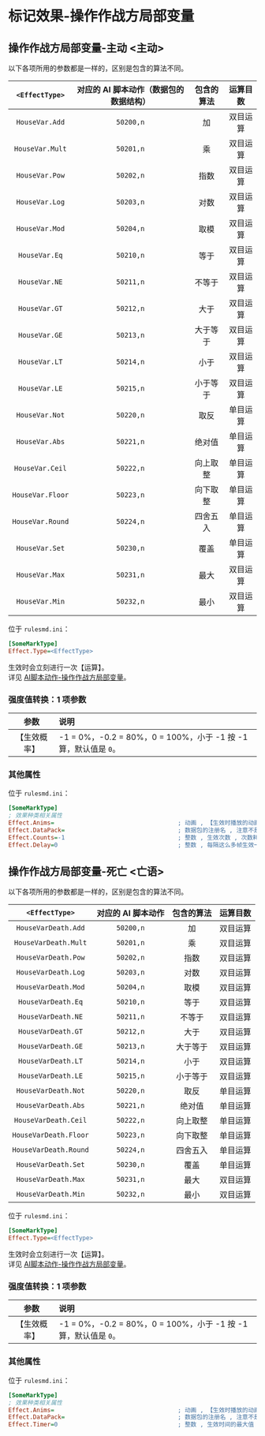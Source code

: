 # 标记效果-操作作战方局部变量

## 操作作战方局部变量-主动 <主动>

以下各项所用的参数都是一样的，区别是包含的算法不同。

|`<EffectType>`|对应的 AI 脚本动作（数据包的数据结构）|包含的算法|运算目数|
|:-:|:-:|:-:|:-:|
|`HouseVar.Add`|`50200,n`|加|双目运算|
|`HouseVar.Mult`|`50201,n`|乘|双目运算|
|`HouseVar.Pow`|`50202,n`|指数|双目运算|
|`HouseVar.Log`|`50203,n`|对数|双目运算|
|`HouseVar.Mod`|`50204,n`|取模|双目运算|
|`HouseVar.Eq`|`50210,n`|等于|双目运算|
|`HouseVar.NE`|`50211,n`|不等于|双目运算|
|`HouseVar.GT`|`50212,n`|大于|双目运算|
|`HouseVar.GE`|`50213,n`|大于等于|双目运算|
|`HouseVar.LT`|`50214,n`|小于|双目运算|
|`HouseVar.LE`|`50215,n`|小于等于|双目运算|
|`HouseVar.Not`|`50220,n`|取反|单目运算|
|`HouseVar.Abs`|`50221,n`|绝对值|单目运算|
|`HouseVar.Ceil`|`50222,n`|向上取整|单目运算|
|`HouseVar.Floor`|`50223,n`|向下取整|单目运算|
|`HouseVar.Round`|`50224,n`|四舍五入|单目运算|
|`HouseVar.Set`|`50230,n`|覆盖|单目运算|
|`HouseVar.Max`|`50231,n`|最大|双目运算|
|`HouseVar.Min`|`50232,n`|最小|双目运算|

位于 `rulesmd.ini`：

```ini
[SomeMarkType]
Effect.Type=<EffectType>
```

生效时会立刻进行一次【运算】。  
详见 [AI脚本动作-操作作战方局部变量](/触发与AI脚本动作/AI脚本动作-3-操作作战方局部变量.md#ai脚本动作-操作作战方局部变量)。

### 强度值转换：1 项参数

|参数|说明|
|:-:|:-|
|【生效概率】|-1 = 0%，-0.2 = 80%，0 = 100%，小于 -1 按 -1 算，默认值是 `0`。|

### 其他属性

位于 `rulesmd.ini`：

```ini
[SomeMarkType]
; 效果种类相关属性
Effect.Anims=                                   ; 动画 , 【生效时播放的动画】 , 不写就不显示动画
Effect.DataPack=                                ; 数据包的注册名 , 注意不是填写 IDCode , 数据包含义请见【上述列表给出的 AI 脚本动作】 , 没有数据包直接进入结束状态
Effect.Counts=-1                                ; 整数 , 生效次数 , 次数耗尽会立刻进入结束状态 , 等于 0 会无法生效并直接进入结束状态 (算作次数耗尽) , 负数 = 无限次 , 默认值是 -1 , 单位 : 次
Effect.Delay=0                                  ; 整数 , 每隔这么多帧生效一次 , 小于 0 按 0 算 , 但是每一帧最多投一次 , 默认值是 0 , 单位 : 帧
```



## 操作作战方局部变量-死亡 <亡语>

以下各项所用的参数都是一样的，区别是包含的算法不同。

|`<EffectType>`|对应的 AI 脚本动作|包含的算法|运算目数|
|:-:|:-:|:-:|:-:|
|`HouseVarDeath.Add`|`50200,n`|加|双目运算|
|`HouseVarDeath.Mult`|`50201,n`|乘|双目运算|
|`HouseVarDeath.Pow`|`50202,n`|指数|双目运算|
|`HouseVarDeath.Log`|`50203,n`|对数|双目运算|
|`HouseVarDeath.Mod`|`50204,n`|取模|双目运算|
|`HouseVarDeath.Eq`|`50210,n`|等于|双目运算|
|`HouseVarDeath.NE`|`50211,n`|不等于|双目运算|
|`HouseVarDeath.GT`|`50212,n`|大于|双目运算|
|`HouseVarDeath.GE`|`50213,n`|大于等于|双目运算|
|`HouseVarDeath.LT`|`50214,n`|小于|双目运算|
|`HouseVarDeath.LE`|`50215,n`|小于等于|双目运算|
|`HouseVarDeath.Not`|`50220,n`|取反|单目运算|
|`HouseVarDeath.Abs`|`50221,n`|绝对值|单目运算|
|`HouseVarDeath.Ceil`|`50222,n`|向上取整|单目运算|
|`HouseVarDeath.Floor`|`50223,n`|向下取整|单目运算|
|`HouseVarDeath.Round`|`50224,n`|四舍五入|单目运算|
|`HouseVarDeath.Set`|`50230,n`|覆盖|单目运算|
|`HouseVarDeath.Max`|`50231,n`|最大|双目运算|
|`HouseVarDeath.Min`|`50232,n`|最小|双目运算|

位于 `rulesmd.ini`：

```ini
[SomeMarkType]
Effect.Type=<EffectType>
```

生效时会立刻进行一次【运算】。  
详见 [AI脚本动作-操作作战方局部变量](/触发与AI脚本动作/AI脚本动作-3-操作作战方局部变量.md#ai脚本动作-操作作战方局部变量)。

### 强度值转换：1 项参数

|参数|说明|
|:-:|:-|
|【生效概率】|-1 = 0%，-0.2 = 80%，0 = 100%，小于 -1 按 -1 算，默认值是 `0`。|

### 其他属性

位于 `rulesmd.ini`：

```ini
[SomeMarkType]
; 效果种类相关属性
Effect.Anims=                                   ; 动画 , 【生效时播放的动画】 , 不写就不显示动画
Effect.DataPack=                                ; 数据包的注册名 , 注意不是填写 IDCode , 数据包含义请见【上述列表给出的 AI 脚本动作】 , 没有数据包直接进入结束状态
Effect.Timer=0                                  ; 整数 , 生效时间的最大值 , 超过时间限制会立刻进入结束状态 , 0 = 无限 , 小于 0 按 0 算 , 默认值是 0 , 单位 : 帧
```